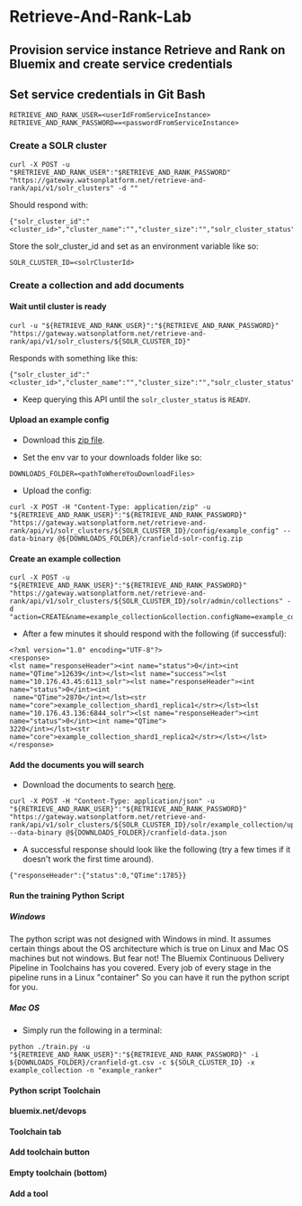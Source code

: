 # Retrieve-And-Rank-Lab

## Provision service instance Retrieve and Rank on Bluemix and create service credentials


## Set service credentials in Git Bash

```
RETRIEVE_AND_RANK_USER=<userIdFromServiceInstance>
RETRIEVE_AND_RANK_PASSWORD==<passwordFromServiceInstance>
```

### Create a SOLR cluster

```
curl -X POST -u "$RETRIEVE_AND_RANK_USER":"$RETRIEVE_AND_RANK_PASSWORD" "https://gateway.watsonplatform.net/retrieve-and-rank/api/v1/solr_clusters" -d ""
```

Should respond with:
```
{"solr_cluster_id":"<cluster_id>","cluster_name":"","cluster_size":"","solr_cluster_status":"NOT_AVAILABLE"}
```

Store the solr_cluster_id and set as an environment variable like so:

```
SOLR_CLUSTER_ID=<solrClusterId>
```

### Create a collection and add documents

#### Wait until cluster is ready

```
curl -u "${RETRIEVE_AND_RANK_USER}":"${RETRIEVE_AND_RANK_PASSWORD}" "https://gateway.watsonplatform.net/retrieve-and-rank/api/v1/solr_clusters/${SOLR_CLUSTER_ID}"
```

Responds with something like this:

```
{"solr_cluster_id":"<cluster_id>","cluster_name":"","cluster_size":"","solr_cluster_status":"NOT_AVAILABLE"}
```

* Keep querying this API until the `solr_cluster_status` is `READY`.

#### Upload an example config

* Download this [zip file](https://github.com/watson-developer-cloud/doc-tutorial-downloads/raw/master/retrieve-and-rank/cranfield-solr-config.zip).

* Set the env var to your downloads folder like so:

```
DOWNLOADS_FOLDER=<pathToWhereYouDownloadFiles>
```

* Upload the config:

```
curl -X POST -H "Content-Type: application/zip" -u "${RETRIEVE_AND_RANK_USER}":"${RETRIEVE_AND_RANK_PASSWORD}" "https://gateway.watsonplatform.net/retrieve-and-rank/api/v1/solr_clusters/${SOLR_CLUSTER_ID}/config/example_config" --data-binary @${DOWNLOADS_FOLDER}/cranfield-solr-config.zip
```

#### Create an example collection

```
curl -X POST -u "${RETRIEVE_AND_RANK_USER}":"${RETRIEVE_AND_RANK_PASSWORD}" "https://gateway.watsonplatform.net/retrieve-and-rank/api/v1/solr_clusters/${SOLR_CLUSTER_ID}/solr/admin/collections" -d "action=CREATE&name=example_collection&collection.configName=example_config"
```

* After a few minutes it should respond with the following (if successful):

```
<?xml version="1.0" encoding="UTF-8"?>
<response>
<lst name="responseHeader"><int name="status">0</int><int name="QTime">12639</int></lst><lst name="success"><lst name="10.176.43.45:6113_solr"><lst name="responseHeader"><int name="status">0</int><int
 name="QTime">2870</int></lst><str name="core">example_collection_shard1_replica1</str></lst><lst name="10.176.43.136:6844_solr"><lst name="responseHeader"><int name="status">0</int><int name="QTime">
3220</int></lst><str name="core">example_collection_shard1_replica2</str></lst></lst>
</response>
```

#### Add the documents you will search
* Download the documents to search [here](
https://github.com/watson-developer-cloud/doc-tutorial-downloads/raw/master/retrieve-and-rank/cranfield-data.json).

```
curl -X POST -H "Content-Type: application/json" -u "${RETRIEVE_AND_RANK_USER}":"${RETRIEVE_AND_RANK_PASSWORD}" "https://gateway.watsonplatform.net/retrieve-and-rank/api/v1/solr_clusters/${SOLR_CLUSTER_ID}/solr/example_collection/update" --data-binary @${DOWNLOADS_FOLDER}/cranfield-data.json
```

* A successful response should look like the following (try a few times if it doesn't work the first time around).

```
{"responseHeader":{"status":0,"QTime":1785}}
```

#### Run the training Python Script

##### Windows

The python script was not designed with Windows in mind. It assumes certain things about
the OS architecture which is true on Linux and Mac OS machines but not windows. But fear not!
The Bluemix Continuous Delivery Pipeline in Toolchains has you covered. Every job of every
stage in the pipeline runs in a Linux "container" So you can have it run the python
script for you.

##### Mac OS

* Simply run the following in a terminal:

```
python ./train.py -u "${RETRIEVE_AND_RANK_USER}":"${RETRIEVE_AND_RANK_PASSWORD}" -i ${DOWNLOADS_FOLDER}/cranfield-gt.csv -c ${SOLR_CLUSTER_ID} -x example_collection -n "example_ranker"
```




#### Python script Toolchain
#### bluemix.net/devops
#### Toolchain tab
#### Add toolchain button
#### Empty toolchain (bottom)
#### Add a tool
